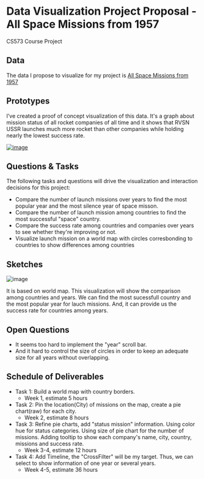 # Data Visualization Project Proposal - All Space Missions from 1957
CS573 Course Project

## Data

The data I propose to visualize for my project is [All Space Missions from 1957](https://gist.github.com/lintonylin/4f9ba13dc37b7510ea392d95c494f891#file-readme-md)

## Prototypes

I’ve created a proof of concept visualization of this data. It's a graph about mission status of all rocket companies of all time and it shows that RVSN USSR launches much more rocket than other companies while holding nearly the lowest success rate.

[![image](https://user-images.githubusercontent.com/54681253/94498924-5cafa000-01c9-11eb-9951-1b97cdb47166.png)](https://vizhub.com/lintonylin/79293d981a6d43389edf8b4186f5b6dd?mode=full)

## Questions & Tasks

The following tasks and questions will drive the visualization and interaction decisions for this project:

 * Compare the number of launch missions over years to find the most popular year and the most silence year of space misson.
 * Compare the number of launch mission among countries to find the most successful "space" country.
 * Compare the success rate among countries and companies over years to see whether they're improving or not.
 * Visualize launch mission on a world map with circles corresbonding to countries to show differences among countries

## Sketches

![image](https://user-images.githubusercontent.com/54681253/94499653-3e4aa400-01cb-11eb-9f37-8ad4f32db997.png)

It is based on world map. This visualization will show the comparison among countries and years. We can find the most sucessfull country and the most popular year for lauch missions. And, it can provide us the success rate for countries among years.

## Open Questions

 * It seems too hard to implement the "year" scroll bar. 
 * And it hard to control the size of circles in order to keep an adequate size for all years without overlapping.

## Schedule of Deliverables

 * Task 1: Build a world map with country borders. 
    * Week 1, estimate 5 hours
 * Task 2: Pin the location(City) of missions on the map, create a pie chart(raw) for each city.
    * Week 2, estimate 8 hours
 * Task 3: Refine pie charts, add "status mission" information. Using color hue for status categories. Using size of pie chart for the number of missions. Adding tooltip to show each company's name, city, country, missions and success rate.
    * Week 3-4, estimate 12 hours
 * Task 4: Add Timeline, the "CrossFilter" will be my target. Thus, we can select to show information of one year or several years.
    * Week 4-5, estimate 36 hours